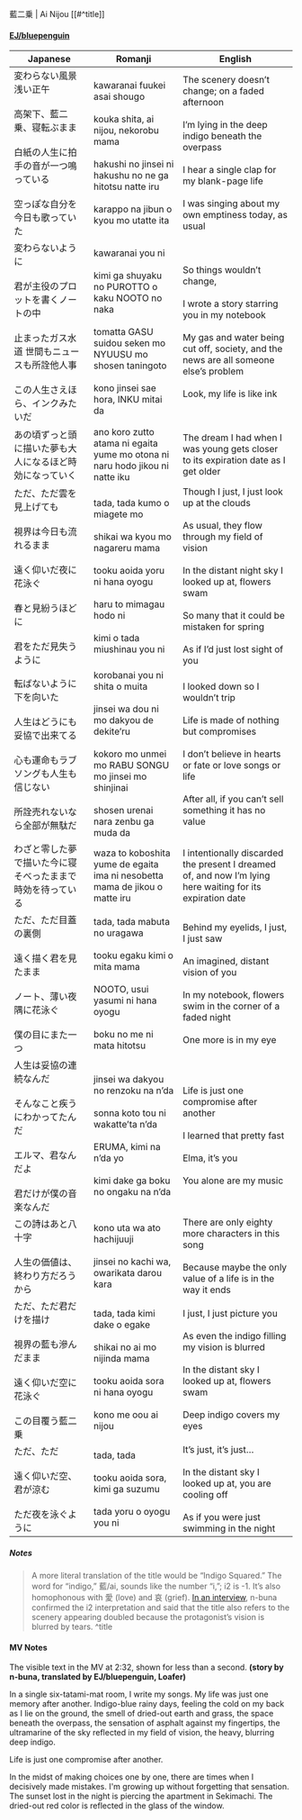 藍二乗 | Ai Nijou [[#^title]]
#### [EJ/bluepenguin](https://ejtranslations.wordpress.com/2019/01/08/yorushika-ai-nijou/)

| Japanese                                                                                | Romanji                                                                                                                                                                              | English                                                                                                                                                                                                                                                    |
| --------------------------------------------------------------------------------------- | ------------------------------------------------------------------------------------------------------------------------------------------------------------------------------------ | ---------------------------------------------------------------------------------------------------------------------------------------------------------------------------------------------------------------------------------------------------------- |
| 変わらない風景 浅い正午<br><br>高架下、藍二乗、寝転ぶまま<br><br>白紙の人生に拍手の音が一つ鳴っている<br><br>空っぽな自分を今日も歌っていた      | kawaranai fuukei asai shougo<br><br>kouka shita, ai nijou, nekorobu mama<br><br>hakushi no jinsei ni hakushu no ne ga hitotsu natte iru<br><br>karappo na jibun o kyou mo utatte ita | The scenery doesn’t change; on a faded afternoon<br><br>I’m lying in the deep indigo beneath the overpass<br><br>I hear a single clap for my blank-page life<br><br>I was singing about my own emptiness today, as usual                                   |
| 変わらないように<br><br>君が主役のプロットを書くノートの中<br><br>止まったガス水道 世間もニュースも所詮他人事<br><br>この人生さえほら、インクみたいだ | kawaranai you ni<br><br>kimi ga shuyaku no PUROTTO o kaku NOOTO no naka<br><br>tomatta GASU suidou seken mo NYUUSU mo shosen taningoto<br><br>kono jinsei sae hora, INKU mitai da    | So things wouldn’t change,<br><br>I wrote a story starring you in my notebook<br><br>My gas and water being cut off, society, and the news are all someone else’s problem<br><br>Look, my life is like ink                                                 |
| あの頃ずっと頭に描いた夢も大人になるほど時効になっていく                                                            | ano koro zutto atama ni egaita yume mo otona ni naru hodo jikou ni natte iku                                                                                                         | The dream I had when I was young gets closer to its expiration date as I get older                                                                                                                                                                         |
| ただ、ただ雲を見上げても<br><br>視界は今日も流れるまま<br><br>遠く仰いだ夜に花泳ぐ<br><br>春と見紛うほどに<br><br>君をただ見失うように     | tada, tada kumo o miagete mo<br><br>shikai wa kyou mo nagareru mama<br><br>tooku aoida yoru ni hana oyogu<br><br>haru to mimagau hodo ni<br><br>kimi o tada miushinau you ni         | Though I just, I just look up at the clouds<br><br>As usual, they flow through my field of vision<br><br>In the distant night sky I looked up at, flowers swam<br><br>So many that it could be mistaken for spring<br><br>As if I’d just lost sight of you |
| 転ばないように下を向いた<br><br>人生はどうにも妥協で出来てる<br><br>心も運命もラブソングも人生も信じない<br><br>所詮売れないなら全部が無駄だ      | korobanai you ni shita o muita<br><br>jinsei wa dou ni mo dakyou de dekite’ru<br><br>kokoro mo unmei mo RABU SONGU mo jinsei mo shinjinai<br><br>shosen urenai nara zenbu ga muda da | I looked down so I wouldn’t trip<br><br>Life is made of nothing but compromises<br><br>I don’t believe in hearts or fate or love songs or life<br><br>After all, if you can’t sell something it has no value                                               |
| わざと零した夢で描いた今に寝そべったままで時効を待っている                                                           | waza to koboshita yume de egaita ima ni nesobetta mama de jikou o matte iru                                                                                                          | I intentionally discarded the present I dreamed of, and now I’m lying here waiting for its expiration date                                                                                                                                                 |
| ただ、ただ目蓋の裏側<br><br>遠く描く君を見たまま<br><br>ノート、薄い夜隅に花泳ぐ<br><br>僕の目にまた一つ                        | tada, tada mabuta no uragawa<br><br>tooku egaku kimi o mita mama<br><br>NOOTO, usui yasumi ni hana oyogu<br><br>boku no me ni mata hitotsu                                           | Behind my eyelids, I just, I just saw<br><br>An imagined, distant vision of you<br><br>In my notebook, flowers swim in the corner of a faded night<br><br>One more is in my eye                                                                            |
| 人生は妥協の連続なんだ<br><br>そんなこと疾うにわかってたんだ<br><br>エルマ、君なんだよ<br><br>君だけが僕の音楽なんだ                  | jinsei wa dakyou no renzoku na n’da<br><br>sonna koto tou ni wakatte’ta n’da<br><br>ERUMA, kimi na n’da yo<br><br>kimi dake ga boku no ongaku na n’da                                | Life is just one compromise after another<br><br>I learned that pretty fast<br><br>Elma, it’s you<br><br>You alone are my music                                                                                                                            |
| この詩はあと八十字<br><br>人生の価値は、終わり方だろうから                                                       | kono uta wa ato hachijuuji<br><br>jinsei no kachi wa, owarikata darou kara                                                                                                           | There are only eighty more characters in this song<br><br>Because maybe the only value of a life is in the way it ends                                                                                                                                     |
| ただ、ただ君だけを描け<br><br>視界の藍も滲んだまま<br><br>遠く仰いだ空に花泳ぐ<br><br>この目覆う藍二乗                         | tada, tada kimi dake o egake<br><br>shikai no ai mo nijinda mama<br><br>tooku aoida sora ni hana oyogu<br><br>kono me oou ai nijou                                                   | I just, I just picture you<br><br>As even the indigo filling my vision is blurred<br><br>In the distant sky I looked up at, flowers swam<br><br>Deep indigo covers my eyes                                                                                 |
| ただ、ただ<br><br>遠く仰いだ空、君が涼む<br><br>ただ夜を泳ぐように                                               | tada, tada<br><br>tooku aoida sora, kimi ga suzumu<br><br>tada yoru o oyogu you ni                                                                                                   | It’s just, it’s just…<br><br>In the distant sky I looked up at, you are cooling off<br><br>As if you were just swimming in the night                                                                                                                       |
##### Notes
>A more literal translation of the title would be “Indigo Squared.” The word for “indigo,” 藍/ai, sounds like the number “i,”; i2 is -1. It’s also homophonous with 愛 (love) and 哀 (grief). [In an interview](https://optimanotes.com/archives/8257), n-buna confirmed the i2 interpretation and said that the title also refers to the scenery appearing doubled because the protagonist’s vision is blurred by tears. ^title

#### MV Notes
The visible text in the MV at 2:32, shown for less than a second.
**(story by n-buna, translated by EJ/bluepenguin, Loafer)**

In a single six-tatami-mat room, I write my songs. My life was just one memory after another.
Indigo-blue rainy days, feeling the cold on my back as I lie on the ground, the smell of dried-out earth and grass, the space beneath the overpass, the sensation of asphalt against my fingertips, the ultramarine of the sky reflected in my field of vision, the heavy, blurring deep indigo.

Life is just one compromise after another.

In the midst of making choices one by one, there are times when I decisively made mistakes.
I'm growing up without forgetting that sensation. The sunset lost in the night is piercing the apartment in Sekimachi.
The dried-out red color is reflected in the glass of the window.
